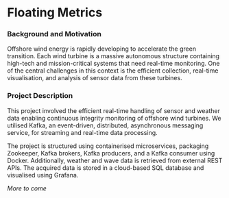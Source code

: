 # Floating Metrics

### Background and Motivation
Offshore wind energy is rapidly developing to accelerate
the green transition. Each wind turbine is a massive autonomous structure containing
high-tech and mission-critical systems that need real-time monitoring. One of the central
challenges in this context is the efficient collection, real-time visualisation, and analysis of
sensor data from these turbines.

### Project Description
This project involved the efficient real-time handling of sensor and weather data enabling continuous integrity monitoring of offshore wind turbines. 
We utilised Kafka, an event-driven, distributed, asynchronous messaging service, for streaming and real-time data processing.

The project is structured using containerised microservices,
packaging Zookeeper, Kafka brokers, Kafka producers, and a Kafka consumer using
Docker. Additionally, weather and wave data is retrieved from external REST APIs.
The acquired data is stored in a cloud-based SQL database and visualised using Grafana.


*More to come*
